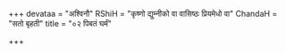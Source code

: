 +++
devataa = "अश्विनौ"
RShiH = "कृष्णो द्युम्नीको वा वासिष्ठः प्रियमेधो वा"
ChandaH = "सतो बृहती"
title = "०२ पिबतं घर्मं"

+++

